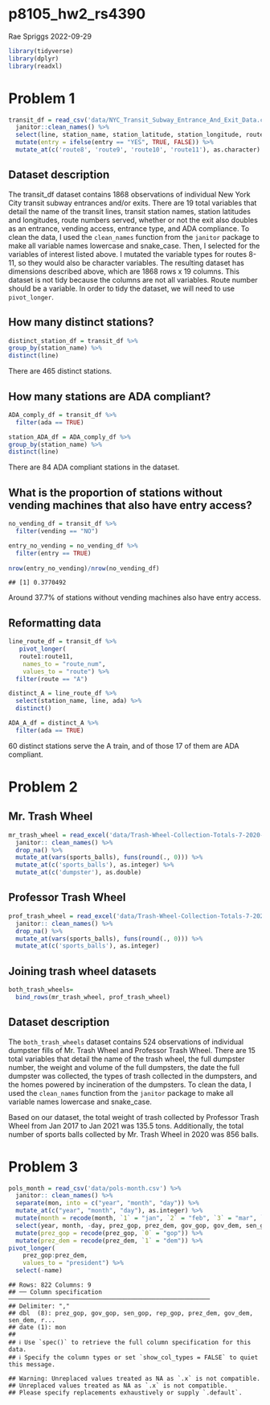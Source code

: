 p8105_hw2_rs4390
================
Rae Spriggs
2022-09-29

``` r
library(tidyverse)
library(dplyr)
library(readxl)
```

# Problem 1

``` r
transit_df = read_csv('data/NYC_Transit_Subway_Entrance_And_Exit_Data.csv') %>% 
  janitor::clean_names() %>% 
  select(line, station_name, station_latitude, station_longitude, route1:route11, entry, vending, entrance_type, ada) %>% 
  mutate(entry = ifelse(entry == "YES", TRUE, FALSE)) %>%
  mutate_at(c('route8', 'route9', 'route10', 'route11'), as.character) 
```

## Dataset description

The transit_df dataset contains 1868 observations of individual New York
City transit subway entrances and/or exits. There are 19 total variables
that detail the name of the transit lines, transit station names,
station latitudes and longitudes, route numbers served, whether or not
the exit also doubles as an entrance, vending access, entrance type, and
ADA compliance. To clean the data, I used the `clean_names` function
from the `janitor` package to make all variable names lowercase and
snake_case. Then, I selected for the variables of interest listed above.
I mutated the variable types for routes 8-11, so they would also be
character variables. The resulting dataset has dimensions described
above, which are 1868 rows x 19 columns. This dataset is not tidy
because the columns are not all variables. Route number should be a
variable. In order to tidy the dataset, we will need to use
`pivot_longer`.

## How many distinct stations?

``` r
distinct_station_df = transit_df %>% 
group_by(station_name) %>% 
distinct(line)
```

There are 465 distinct stations.

## How many stations are ADA compliant?

``` r
ADA_comply_df = transit_df %>% 
  filter(ada == TRUE)

station_ADA_df = ADA_comply_df %>% 
group_by(station_name) %>% 
distinct(line)
```

There are 84 ADA compliant stations in the dataset.

## What is the proportion of stations without vending machines that also have entry access?

``` r
no_vending_df = transit_df %>% 
  filter(vending == "NO")

entry_no_vending = no_vending_df %>% 
  filter(entry == TRUE)
  
nrow(entry_no_vending)/nrow(no_vending_df)
```

    ## [1] 0.3770492

Around 37.7% of stations without vending machines also have entry
access.

## Reformatting data

``` r
line_route_df = transit_df %>% 
   pivot_longer(
   route1:route11,
    names_to = "route_num",
    values_to = "route") %>% 
  filter(route == "A")

distinct_A = line_route_df %>% 
  select(station_name, line, ada) %>% 
  distinct() 

ADA_A_df = distinct_A %>% 
  filter(ada == TRUE)
```

60 distinct stations serve the A train, and of those 17 of them are ADA
compliant.

# Problem 2

## Mr. Trash Wheel

``` r
mr_trash_wheel = read_excel('data/Trash-Wheel-Collection-Totals-7-2020-2.xlsx', sheet = "Mr. Trash Wheel", range = "A2:O535") %>% 
  janitor:: clean_names() %>% 
  drop_na() %>% 
  mutate_at(vars(sports_balls), funs(round(., 0))) %>% 
  mutate_at(c('sports_balls'), as.integer) %>% 
  mutate_at(c('dumpster'), as.double)
```

## Professor Trash Wheel

``` r
prof_trash_wheel = read_excel('data/Trash-Wheel-Collection-Totals-7-2020-2.xlsx', sheet = "Professor Trash Wheel", range = "A2:O117") %>% 
  janitor:: clean_names() %>% 
  drop_na() %>% 
  mutate_at(vars(sports_balls), funs(round(., 0))) %>% 
  mutate_at(c('sports_balls'), as.integer)
```

## Joining trash wheel datasets

``` r
both_trash_wheels= 
  bind_rows(mr_trash_wheel, prof_trash_wheel)
```

## Dataset description

The `both_trash_wheels` dataset contains 524 observations of individual
dumpster fills of Mr. Trash Wheel and Professor Trash Wheel. There are
15 total variables that detail the name of the trash wheel, the full
dumpster number, the weight and volume of the full dumpsters, the date
the full dumpster was collected, the types of trash collected in the
dumpsters, and the homes powered by incineration of the dumpsters. To
clean the data, I used the `clean_names` function from the `janitor`
package to make all variable names lowercase and snake_case.

Based on our dataset, the total weight of trash collected by Professor
Trash Wheel from Jan 2017 to Jan 2021 was 135.5 tons. Additionally, the
total number of sports balls collected by Mr. Trash Wheel in 2020 was
856 balls.

# Problem 3

``` r
pols_month = read_csv('data/pols-month.csv') %>% 
  janitor:: clean_names() %>% 
  separate(mon, into = c("year", "month", "day")) %>% 
  mutate_at(c("year", "month", "day"), as.integer) %>% 
  mutate(month = recode(month, `1` = "jan", `2` = "feb", `3` = "mar", `4` = "apr", `5` = "may", `6` = "jun", `7` = "jul", `8` = "aug", `9` = "sep", `10` = "oct", `11` = "nov", `12` = "dec")) %>% 
  select(year, month, -day, prez_gop, prez_dem, gov_gop, gov_dem, sen_gop, sen_dem, rep_gop, rep_dem) %>% 
  mutate(prez_gop = recode(prez_gop, `0` = "gop")) %>% 
  mutate(prez_dem = recode(prez_dem, `1` = "dem")) %>% 
pivot_longer(
    prez_gop:prez_dem,
    values_to = "president") %>% 
  select(-name)
```

    ## Rows: 822 Columns: 9
    ## ── Column specification ────────────────────────────────────────────────────────
    ## Delimiter: ","
    ## dbl  (8): prez_gop, gov_gop, sen_gop, rep_gop, prez_dem, gov_dem, sen_dem, r...
    ## date (1): mon
    ## 
    ## ℹ Use `spec()` to retrieve the full column specification for this data.
    ## ℹ Specify the column types or set `show_col_types = FALSE` to quiet this message.

    ## Warning: Unreplaced values treated as NA as `.x` is not compatible.
    ## Unreplaced values treated as NA as `.x` is not compatible.
    ## Please specify replacements exhaustively or supply `.default`.
